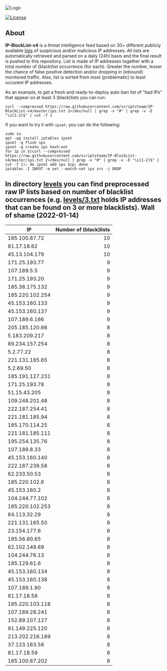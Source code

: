 ![Logo](https://i.imgur.com/PyKLAe7.png)

[![License](https://img.shields.io/badge/license-The_Unlicense-red.svg)](https://unlicense.org/)

About
----

**IP-BlockList-v4** is a threat intelligence feed based on 30+ different publicly available [lists](https://github.com/stamparm/maltrail) of suspicious and/or malicious IP addresses. All lists are automatically retrieved and parsed on a daily (24h) basis and the final result is pushed to this repository. List is made of IP addresses together with a total number of (black)list occurrence (for each). Greater the number, lesser the chance of false positive detection and/or dropping in (inbound) monitored traffic. Also, list is sorted from most (problematic) to least occurent IP addresses.

As an example, to get a fresh and ready-to-deploy auto-ban list of "bad IPs" that appear on at least 3 (black)lists you can run:

```
curl --compressed https://raw.githubusercontent.com/scriptzteam/IP-BlockList-v4/master/ips.txt 2>/dev/null | grep -v "#" | grep -v -E "\s[1-2]$" | cut -f 1
```

If you want to try it with `ipset`, you can do the following:

```
sudo su
apt -qq install iptables ipset
ipset -q flush ips
ipset -q create ips hash:net
for ip in $(curl --compressed https://raw.githubusercontent.com/scriptzteam/IP-BlockList-v4/master/ips.txt 2>/dev/null | grep -v "#" | grep -v -E "\s[1-2]$" | cut -f 1); do ipset add ips $ip; done
iptables -I INPUT -m set --match-set ips src -j DROP
```

In directory [levels](levels) you can find preprocessed raw IP lists based on number of blacklist occurrences (e.g. [levels/3.txt](levels/3.txt) holds IP addresses that can be found on 3 or more blacklists).
Wall of shame (2022-01-14)
----

|IP|Number of (black)lists|
|---|--:|
185.100.87.72|10
81.17.18.62|10
45.13.104.179|10
171.25.193.77|9
107.189.5.5|9
171.25.193.20|9
185.38.175.132|9
185.220.102.254|9
45.153.160.133|9
45.153.160.137|9
107.189.6.166|9
205.185.120.66|8
5.183.209.217|8
89.234.157.254|8
5.2.77.22|8
221.131.165.65|8
5.2.69.50|8
185.191.127.231|8
171.25.193.78|8
51.15.43.205|8
109.248.201.48|8
222.187.254.41|8
221.181.185.94|8
185.170.114.25|8
221.181.185.111|8
195.254.135.76|8
107.189.8.33|8
45.153.160.140|8
222.187.238.58|8
62.233.50.53|8
185.220.102.6|8
45.153.160.2|8
104.244.77.102|8
185.220.102.253|8
64.113.32.29|8
221.131.165.50|8
23.154.177.6|8
185.56.80.65|8
62.102.148.69|8
104.244.76.13|8
185.129.61.6|8
45.153.160.134|8
45.153.160.138|8
107.189.1.90|8
81.17.18.58|8
185.220.103.118|8
107.189.28.241|8
152.89.107.127|8
91.149.225.120|8
213.202.216.189|8
37.123.163.58|8
81.17.18.59|8
185.100.87.202|8
